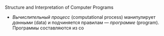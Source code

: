 Structure and Interpretation of Computer Programs

* *Вычислительный процесс* (computational process) манипулирует *данными* (data) и подчиняется правилам — *программе* (program). Программы составляются из со
